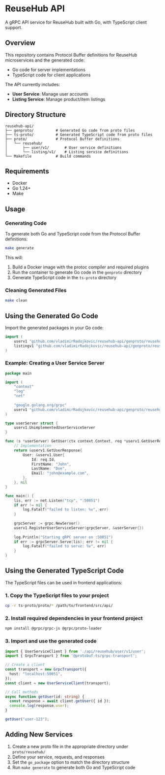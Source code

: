 # ReuseHub API

A gRPC API service for ReuseHub built with Go, with TypeScript client support.

## Overview

This repository contains Protocol Buffer definitions for ReuseHub microservices and the generated code:
- Go code for server implementations
- TypeScript code for client applications

The API currently includes:

- **User Service**: Manage user accounts
- **Listing Service**: Manage product/item listings

## Directory Structure

```
reusehub-api/
├── genproto/          # Generated Go code from proto files
├── ts-proto/          # Generated TypeScript code from proto files
├── proto/             # Protocol Buffer definitions
│   └── reusehub/
│       ├── user/v1/       # User service definitions
│       └── listing/v1/    # Listing service definitions
└── Makefile           # Build commands
```

## Requirements

- Docker
- Go 1.24+
- Make

## Usage

### Generating Code

To generate both Go and TypeScript code from the Protocol Buffer definitions:

```bash
make generate
```

This will:
1. Build a Docker image with the protoc compiler and required plugins
2. Run the container to generate Go code in the `genproto` directory
3. Generate TypeScript code in the `ts-proto` directory

### Cleaning Generated Files

```bash
make clean
```

## Using the Generated Go Code

Import the generated packages in your Go code:

```go
import (
    userv1 "github.com/vladimirRadojkovic/reusehub-api/genproto/reusehub/user/v1"
    listingv1 "github.com/vladimirRadojkovic/reusehub-api/genproto/reusehub/listing/v1"
)
```

### Example: Creating a User Service Server

```go
package main

import (
    "context"
    "log"
    "net"
    
    "google.golang.org/grpc"
    userv1 "github.com/vladimirRadojkovic/reusehub-api/genproto/reusehub/user/v1"
)

type userServer struct {
    userv1.UnimplementedUserServiceServer
}

func (s *userServer) GetUser(ctx context.Context, req *userv1.GetUserRequest) (*userv1.GetUserResponse, error) {
    // Implementation
    return &userv1.GetUserResponse{
        User: &userv1.User{
            Id: req.Id,
            FirstName: "John",
            LastName: "Doe",
            Email: "john@example.com",
        },
    }, nil
}

func main() {
    lis, err := net.Listen("tcp", ":50051")
    if err != nil {
        log.Fatalf("failed to listen: %v", err)
    }
    
    grpcServer := grpc.NewServer()
    userv1.RegisterUserServiceServer(grpcServer, &userServer{})
    
    log.Println("Starting gRPC server on :50051")
    if err := grpcServer.Serve(lis); err != nil {
        log.Fatalf("failed to serve: %v", err)
    }
}
```

## Using the Generated TypeScript Code

The TypeScript files can be used in frontend applications:

### 1. Copy the TypeScript files to your project

```bash
cp -r ts-proto/proto/* /path/to/frontend/src/api/
```

### 2. Install required dependencies in your frontend project

```bash
npm install @grpc/grpc-js @grpc/proto-loader
```

### 3. Import and use the generated code

```typescript
import { UserServiceClient } from './api/reusehub/user/v1/user';
import { GrpcTransport } from '@protobuf-ts/grpc-transport';

// Create a client
const transport = new GrpcTransport({
  host: "localhost:50051",
});
const client = new UserServiceClient(transport);

// Call methods
async function getUser(id: string) {
  const response = await client.getUser({ id });
  console.log(response.user);
}

getUser("user-123");
```

## Adding New Services

1. Create a new proto file in the appropriate directory under `proto/reusehub/`
2. Define your service, requests, and responses
3. Set the `go_package` option to match the directory structure
4. Run `make generate` to generate both Go and TypeScript code